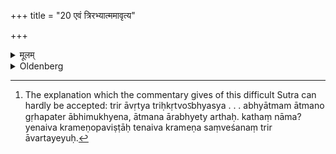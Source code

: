 +++
title = "20 एवं त्रिरभ्यात्ममावृत्य"

+++

<details><summary>मूलम्</summary>

एवं त्रिरभ्यात्ममावृत्य २०
</details>

<details><summary>Oldenberg</summary>

20. [^7]  In the same way (they lie down on their right sides) three times, turning themselves towards themselves (i.e. turning round forwards, not backwards, and thus returning to their former position?).


[^7]:  The explanation which the commentary gives of this difficult Sutra can hardly be accepted: trir āvṛtya triḥkṛtvoऽbhyasya . . . abhyātmam ātmano gṛhapater ābhimukhyena, ātmana ārabhyety arthaḥ. kathaṃ nāma? yenaiva krameṇopaviṣṭāḥ tenaiva krameṇa saṃveśanaṃ trir āvartayeyuḥ.
</details>
